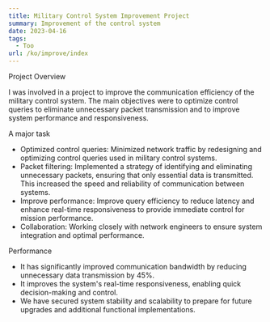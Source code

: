 ```yaml
---
title: Military Control System Improvement Project
summary: Improvement of the control system
date: 2023-04-16
tags:
  - Too
url: /ko/improve/index
---
```


Project Overview

I was involved in a project to improve the communication efficiency of the military control system. The main objectives were to optimize control queries to eliminate unnecessary packet transmission and to improve system performance and responsiveness.

A major task

- Optimized control queries: Minimized network traffic by redesigning and optimizing control queries used in military control systems.
- Packet filtering: Implemented a strategy of identifying and eliminating unnecessary packets, ensuring that only essential data is transmitted. This increased the speed and reliability of communication between systems.
- Improve performance: Improve query efficiency to reduce latency and enhance real-time responsiveness to provide immediate control for mission performance.
- Collaboration: Working closely with network engineers to ensure system integration and optimal performance.

Performance

- It has significantly improved communication bandwidth by reducing unnecessary data transmission by 45%.
- It improves the system's real-time responsiveness, enabling quick decision-making and control.
- We have secured system stability and scalability to prepare for future upgrades and additional functional implementations.